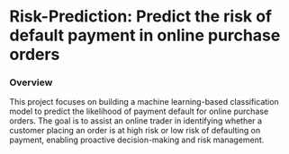 # Risk-Prediction: Predict the risk of default payment in online purchase orders

### Overview
This project focuses on building a machine learning-based classification model to predict the likelihood of payment default for online purchase orders. The goal is to assist an online trader in identifying whether a customer placing an order is at high risk or low risk of defaulting on payment, enabling proactive decision-making and risk management.


